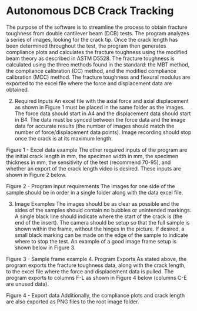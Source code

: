# Autonomous DCB Crack Tracking

The purpose of the software is to streamline the process to obtain fracture toughness from double cantilever beam (DCB) tests. The program analyzes a series of images, looking for the crack tip. Once the crack length has been determined throughout the test, the program then generates compliance plots and calculates the fracture toughness using the modified beam theory as described in ASTM D5528. The fracture toughness is calculated using the three methods found in the standard: the MBT method, the compliance calibration (CC) method, and the modified compliance calibration (MCC) method. The fracture toughness and flexural modulus are exported to the excel file where the force and displacement data are obtained.

2.	Required Inputs
An excel file with the axial force and axial displacement as shown in Figure 1 must be placed in the same folder as the images. The force data should start in A4 and the displacement data should start in B4. The data must be synced between the force data and the image data for accurate results (the number of images should match the number of force/displacement data points). Image recording should stop once the crack is at its maximum length. 
 
Figure 1 - Excel data example
The other required inputs of the program are the initial crack length in mm, the specimen width in mm, the specimen thickness in mm, the sensitivity of the test (recommend 70-95), and whether an export of the crack length video is desired. These inputs are shown in Figure 2 below.
 
Figure 2 - Program input requirements
The images for one side of the sample should be in order in a single folder along with the data excel file.

3.	Image Examples
The images should be as clear as possible and the sides of the samples should contain no bubbles or unintended markings. A single black line should indicate where the start of the crack is (the end of the insert). The camera should be setup so that the full sample is shown within the frame, without the hinges in the picture. If desired, a small black marking can be made on the edge of the sample to indicate where to stop the test. An example of a good image frame setup is shown below in Figure 3.
 
Figure 3 - Sample frame example
4.	Program Exports
As stated above, the program exports the fracture toughness data, along with the crack length, to the excel file where the force and displacement data is pulled. The program exports to columns F-L as shown in Figure 4 below (columns C-E are unused data). 

 
Figure 4 - Export data
Additionally, the compliance plots and crack length are also exported as PNG files to the root image folder.
